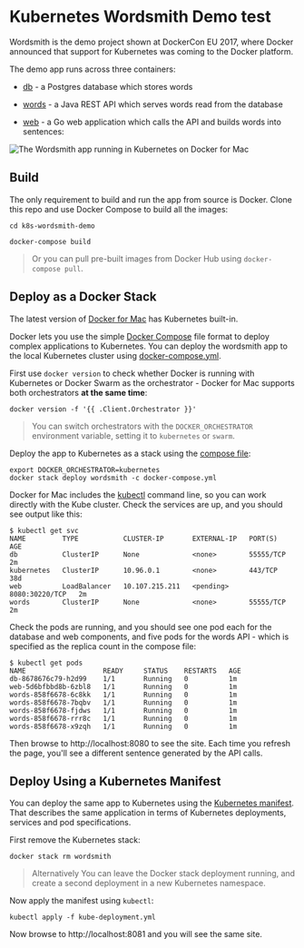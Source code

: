 # Kubernetes Wordsmith Demo test

Wordsmith is the demo project shown at DockerCon EU 2017, where Docker announced that support for Kubernetes was coming to the Docker platform.

The demo app runs across three containers:

- [db](db/Dockerfile) - a Postgres database which stores words

- [words](words/Dockerfile) - a Java REST API which serves words read from the database

- [web](web/Dockerfile) - a Go web application which calls the API and builds words into sentences:

![The Wordsmith app running in Kubernetes on Docker for Mac](img/dockercon-barcelona-logo.svg)

## Build

The only requirement to build and run the app from source is Docker. Clone this repo and use Docker Compose to build all the images:

```
cd k8s-wordsmith-demo

docker-compose build
```

> Or you can pull pre-built images from Docker Hub using `docker-compose pull`.


## Deploy as a Docker Stack

The latest version of [Docker for Mac](https://www.docker.com/docker-mac) has Kubernetes built-in. 

Docker lets you use the simple [Docker Compose](https://docs.docker.com/compose/) file format to deploy complex applications to Kubernetes. You can deploy the wordsmith app to the local Kubernetes cluster using [docker-compose.yml](docker-compose.yml).

First use `docker version` to check whether Docker is running with Kubernetes or Docker Swarm as the orchestrator - Docker for Mac supports both orchestrators **at the same time**:

```
docker version -f '{{ .Client.Orchestrator }}'
```

> You can switch orchestrators with the `DOCKER_ORCHESTRATOR` environment variable, setting it to `kubernetes` or `swarm`.

Deploy the app to Kubernetes as a stack using the [compose file](docker-compose.yml):

```
export DOCKER_ORCHESTRATOR=kubernetes
docker stack deploy wordsmith -c docker-compose.yml
```

Docker for Mac includes the [kubectl](https://kubernetes.io/docs/reference/kubectl/overview/) command line, so you can work directly with the Kube cluster. Check the services are up, and you should see output like this:

```
$ kubectl get svc
NAME         TYPE           CLUSTER-IP       EXTERNAL-IP   PORT(S)          AGE
db           ClusterIP      None             <none>        55555/TCP        2m
kubernetes   ClusterIP      10.96.0.1        <none>        443/TCP          38d
web          LoadBalancer   10.107.215.211   <pending>     8080:30220/TCP   2m
words        ClusterIP      None             <none>        55555/TCP        2m
```

Check the pods are running, and you should see one pod each for the database and web components, and five pods for the words API - which is specified as the replica count in the compose file:

```
$ kubectl get pods
NAME                   READY     STATUS    RESTARTS   AGE
db-8678676c79-h2d99    1/1       Running   0          1m
web-5d6bfbbd8b-6zbl8   1/1       Running   0          1m
words-858f6678-6c8kk   1/1       Running   0          1m
words-858f6678-7bqbv   1/1       Running   0          1m
words-858f6678-fjdws   1/1       Running   0          1m
words-858f6678-rrr8c   1/1       Running   0          1m
words-858f6678-x9zqh   1/1       Running   0          1m
```

Then browse to http://localhost:8080 to see the site. Each time you refresh the page, you'll see a different sentence generated by the API calls.


## Deploy Using a Kubernetes Manifest

You can deploy the same app to Kubernetes using the [Kubernetes manifest](kube-deployment.yml). That describes the same application in terms of Kubernetes deployments, services and pod specifications.

First remove the Kubernetes stack:

```
docker stack rm wordsmith
```

> Alternatively You can leave the Docker stack deployment running, and create a second deployment in a new Kubernetes namespace.

Now apply the manifest using `kubectl`:

```
kubectl apply -f kube-deployment.yml
```

Now browse to http://localhost:8081 and you will see the same site.
